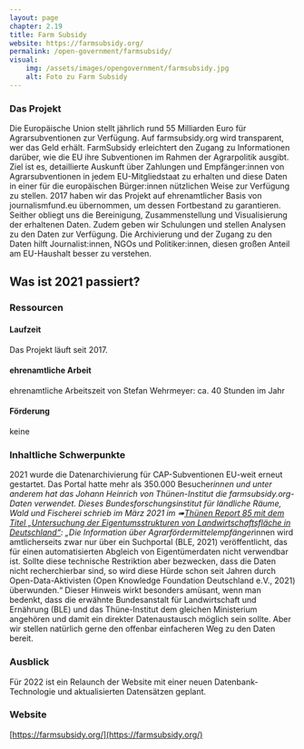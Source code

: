 ```yaml
---
layout: page
chapter: 2.19
title: Farm Subsidy
website: https://farmsubsidy.org/
permalink: /open-government/farmsubsidy/
visual:
    img: /assets/images/opengovernment/farmsubsidy.jpg
    alt: Foto zu Farm Subsidy
---
```


### Das Projekt

Die Europäische Union stellt jährlich rund 55 Milliarden Euro für Agrarsubventionen zur Verfügung. Auf farmsubsidy.org wird transparent, wer das Geld erhält. FarmSubsidy erleichtert den Zugang zu Informationen darüber, wie die EU ihre Subventionen im Rahmen der Agrarpolitik ausgibt. Ziel ist es, detaillierte Auskunft über Zahlungen und Empfänger:innen von Agrarsubventionen in jedem EU-Mitgliedstaat zu erhalten und diese Daten in einer für die europäischen Bürger:innen nützlichen Weise zur Verfügung zu stellen. 2017 haben wir das Projekt auf ehrenamtlicher Basis von journalismfund.eu übernommen, um dessen Fortbestand zu garantieren. Seither obliegt uns die Bereinigung, Zusammenstellung und Visualisierung der erhaltenen Daten. Zudem geben wir Schulungen und stellen Analysen zu den Daten zur Verfügung. Die Archivierung und der Zugang zu den Daten hilft Journalist:innen, NGOs und Politiker:innen, diesen großen Anteil am EU-Haushalt besser zu verstehen.

## Was ist 2021 passiert?

### Ressourcen

#### Laufzeit
Das Projekt läuft seit 2017.

#### ehrenamtliche Arbeit
ehrenamtliche Arbeitszeit von Stefan Wehrmeyer: ca. 40 Stunden im Jahr

#### Förderung
keine

### Inhaltliche Schwerpunkte

2021 wurde die Datenarchivierung für CAP-Subventionen EU-weit erneut gestartet. Das Portal hatte mehr als 350.000 Besucher*innen und unter anderem hat das Johann Heinrich von Thünen-Institut die farmsubsidy.org-Daten verwendet. Dieses Bundesforschungsinstitut für ländliche Räume, Wald und Fischerei schrieb im März 2021 im ➠[Thünen Report 85 mit dem Titel „Untersuchung der Eigentumsstrukturen von Landwirtschaftsfläche in Deutschland“](https://www.thuenen.de/media/publikationen/thuenen-report/Thuenen_Report_85.pdf): „Die Information über Agrarfördermittelempfänger*innen wird amtlicherseits zwar nur über ein Suchportal (BLE, 2021) veröffentlicht, das für einen automatisierten Abgleich von Eigentümerdaten nicht verwendbar ist. Sollte diese technische Restriktion aber bezwecken, dass die Daten nicht recherchierbar sind, so wird diese Hürde schon seit Jahren durch Open-Data-Aktivisten (Open Knowledge Foundation Deutschland e.V., 2021) überwunden.“
Dieser Hinweis wirkt besonders amüsant, wenn man bedenkt, dass die erwähnte Bundesanstalt für Landwirtschaft und Ernährung (BLE) und das Thüne-Institut dem gleichen Ministerium angehören und damit ein direkter Datenaustausch möglich sein sollte. Aber wir stellen natürlich gerne den offenbar einfacheren Weg zu den Daten bereit.

### Ausblick

Für 2022 ist ein Relaunch der Website mit einer neuen Datenbank-Technologie und aktualisierten Datensätzen geplant.


### Website

[https://farmsubsidy.org/](https://farmsubsidy.org/)
